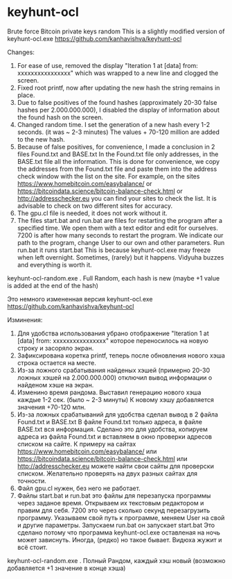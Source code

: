 # keyhunt-ocl
Brute force Bitcoin private keys random
This is a slightly modified version of keyhunt-ocl.exe https://github.com/kanhavishva/keyhunt-ocl


Changes:
1. For ease of use, removed the display "Iteration 1 at [data] from: xxxxxxxxxxxxxxxx" which was wrapped to a new line and clogged the screen.
2. Fixed root printf, now after updating the new hash the string remains in place.
3. Due to false positives of the found hashes (approximately 20-30 false hashes per 2.000.000.000), I disabled the display of information about the found hash on the screen.
4. Changed random time. I set the generation of a new hash every 1-2 seconds. (it was ~ 2-3 minutes) The values + 70-120 million are added to the new hash.
5. Because of false positives, for convenience, I made a conclusion in 2 files Found.txt and BASE.txt In the Found.txt file only addresses, in the BASE.txt file all the information.
This is done for convenience, we copy the addresses from the Found.txt file and paste them into the address check window with the list on the site. For example, on the sites https://www.homebitcoin.com/easybalance/ or https://bitcoindata.science/bitcoin-balance-check.html or http://addresschecker.eu you can find your sites to check the list. It is advisable to check on two different sites for accuracy.
6. The gpu.cl file is needed, it does not work without it.
7. The files start.bat and run.bat are files for restarting the program after a specified time. We open them with a text editor and edit for ourselves. 7200 is after how many seconds to restart the program. We indicate our path to the program, change User to our own and other parameters. Run run.bat it runs start.bat
This is because keyhunt-ocl.exe may freeze when left overnight. Sometimes, (rarely) but it happens. Vidyuha buzzes and everything is worth it.

keyhunt-ocl-random.exe
. Full Random, each hash is new (maybe +1 value is added at the end of the hash) 



Это немного измененная версия keyhunt-ocl.exe https://github.com/kanhavishva/keyhunt-ocl

Изминения:

1. Для удобства использования убрано отображение "Iteration 1 at [data] from: xxxxxxxxxxxxxxxx" которое переносилось на новую строку и засоряло экран.
2. Зафиксирована коретка printf, теперь после обновления нового хэша строка остается на месте.
3. Из-за ложного срабатывания найденых хэшей (примерно 20-30 ложных хэшей на 2.000.000.000) отключил вывод информации о найденом хэше на экран.
4. Изменино время рандома. Выставил генерацию нового хэша каждые 1-2 сек. (было ~ 2-3 минуты) К новому хэшу добавляется значения +70-120 млн.
5. Из-за ложных срабатываний для удобства сделал вывод в 2 файла Found.txt и BASE.txt В файле Found.txt только адреса, в файле BASE.txt вся информация. 
Сделано это для удобства, копируем адреса из файла Found.txt и вставляем в окно проверки адресов списком на сайте. К примеру на сайтах https://www.homebitcoin.com/easybalance/ или https://bitcoindata.science/bitcoin-balance-check.html или http://addresschecker.eu можете найти свои сайты для проверски списком. Желательно проверять на двух разных сайтах для точности.
6. Файл gpu.cl нужен, без него не работает.
7. Файлы start.bat и run.bat это файлы для перезапуска программы через заданое время. Открываем их текстовым редактором и правим для себя. 7200 это через сколько секунд перезагрузить программу. Указываем свой путь к программе, меняем User на свой и другие параметры. Запускаем run.bat он запускает start.bat 
Это сделано потому что программа keyhunt-ocl.exe оставленая на ночь может зависнуть. Иногда, (редко) но такое бывает. Видюха жужит и всё стоит. 

keyhunt-ocl-random.exe
. Полный Рандом, каждый хэш новый (возможно добавляется +1 значение в конце хэша)


